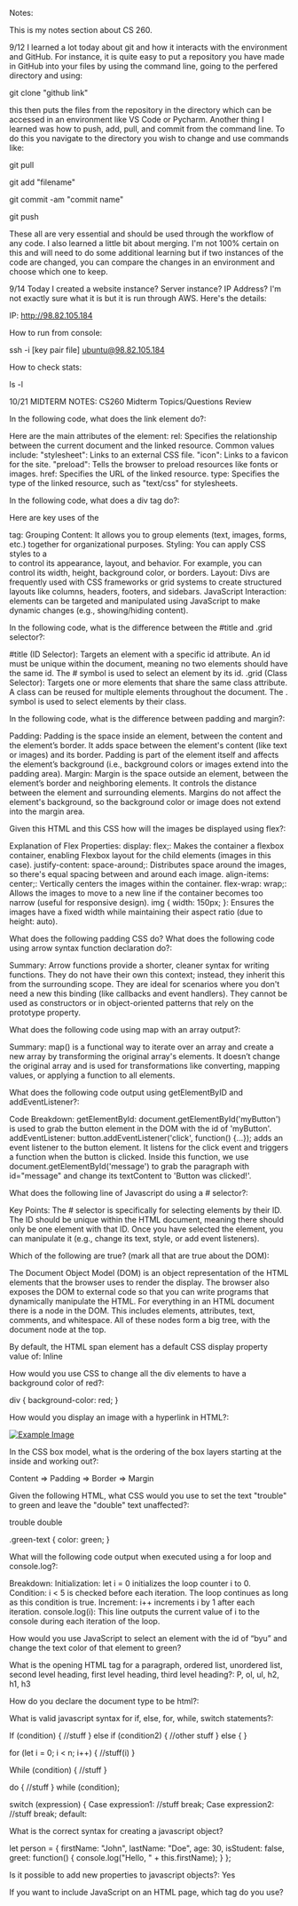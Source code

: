 Notes:

This is my notes section about CS 260.

9/12
I learned a lot today about git and how it interacts with the environment and GitHub. For instance, it is quite easy to put a repository you have made in GitHub into your files by using the command line, going to the perfered directory and using:

git clone "github link"

this then puts the files from the repository in the directory which can be accessed in an environment like VS Code or Pycharm. Another thing I learned was how to push, add, pull, and commit from the command line. To do this you navigate to the directory you wish to change and use commands like:

git pull

git add "filename"

git commit -am "commit name"

git push

These all are very essential and should be used through the workflow of any code. I also learned a little bit about merging. I'm not 100% certain on this and will need to do some additional learning but if two instances of the code are changed, you can compare the changes in an environment and choose which one to keep.

9/14
Today I created a website instance? Server instance? IP Address? I'm not exactly sure what it is but it is run through AWS. Here's the details:

IP: http://98.82.105.184

How to run from console:

ssh -i [key pair file] ubuntu@98.82.105.184

How to check stats:

ls -l

10/21
MIDTERM NOTES:
CS260 Midterm Topics/Questions Review

In the following code, what does the link element do?:

Here are the main attributes of the <link> element:
rel: Specifies the relationship between the current document and the linked resource. Common values include:
"stylesheet": Links to an external CSS file.
"icon": Links to a favicon for the site.
"preload": Tells the browser to preload resources like fonts or images.
href: Specifies the URL of the linked resource.
type: Specifies the type of the linked resource, such as "text/css" for stylesheets.

In the following code,  what does a div tag do?:

Here are key uses of the <div> tag:
Grouping Content: It allows you to group elements (text, images, forms, etc.) together for organizational purposes.
Styling: You can apply CSS styles to a <div> to control its appearance, layout, and behavior. For example, you can control its width, height, background color, or borders.
Layout: Divs are frequently used with CSS frameworks or grid systems to create structured layouts like columns, headers, footers, and sidebars.
JavaScript Interaction: <div> elements can be targeted and manipulated using JavaScript to make dynamic changes (e.g., showing/hiding content).

In the following code, what is the difference between the #title and .grid selector?:

#title (ID Selector):
Targets an element with a specific id attribute.
An id must be unique within the document, meaning no two elements should have the same id.
The # symbol is used to select an element by its id.
.grid (Class Selector):
Targets one or more elements that share the same class attribute.
A class can be reused for multiple elements throughout the document.
The . symbol is used to select elements by their class.

In the following code, what is the difference between padding and margin?: 

Padding:
Padding is the space inside an element, between the content and the element’s border.
It adds space between the element's content (like text or images) and its border.
Padding is part of the element itself and affects the element’s background (i.e., background colors or images extend into the padding area).
Margin:
Margin is the space outside an element, between the element’s border and neighboring elements.
It controls the distance between the element and surrounding elements.
Margins do not affect the element's background, so the background color or image does not extend into the margin area.

Given this HTML and this CSS how will the images be displayed using flex?:

Explanation of Flex Properties:
display: flex;: Makes the container a flexbox container, enabling Flexbox layout for the child elements (images in this case).
justify-content: space-around;: Distributes space around the images, so there's equal spacing between and around each image.
align-items: center;: Vertically centers the images within the container.
flex-wrap: wrap;: Allows the images to move to a new line if the container becomes too narrow (useful for responsive design).
img { width: 150px; }: Ensures the images have a fixed width while maintaining their aspect ratio (due to height: auto).

What does the following padding CSS do?
What does the following code using arrow syntax function declaration do?:

Summary:
Arrow functions provide a shorter, cleaner syntax for writing functions.
They do not have their own this context; instead, they inherit this from the surrounding scope.
They are ideal for scenarios where you don't need a new this binding (like callbacks and event handlers).
They cannot be used as constructors or in object-oriented patterns that rely on the prototype property.

What does the following code using map with an array output?:

Summary:
map() is a functional way to iterate over an array and create a new array by transforming the original array's elements.
It doesn’t change the original array and is used for transformations like converting, mapping values, or applying a function to all elements.

What does the following code output using getElementByID and addEventListener?:

Code Breakdown:
getElementById:
document.getElementById('myButton') is used to grab the button element in the DOM with the id of 'myButton'.
addEventListener:
button.addEventListener('click', function() {...}); adds an event listener to the button element. It listens for the click event and triggers a function when the button is clicked.
Inside this function, we use document.getElementById('message') to grab the paragraph with id="message" and change its textContent to 'Button was clicked!'.

What does the following line of Javascript do using a # selector?:

Key Points:
The # selector is specifically for selecting elements by their ID.
The ID should be unique within the HTML document, meaning there should only be one element with that ID.
Once you have selected the element, you can manipulate it (e.g., change its text, style, or add event listeners).

Which of the following are true? (mark all that are true about the DOM):

The Document Object Model (DOM) is an object representation of the HTML elements that the browser uses to render the display. The browser also exposes the DOM to external code so that you can write programs that dynamically manipulate the HTML.
For everything in an HTML document there is a node in the DOM. This includes elements, attributes, text, comments, and whitespace. All of these nodes form a big tree, with the document node at the top.

By default, the HTML span element has a default CSS display property value of: Inline

How would you use CSS to change all the div elements to have a background color of red?:

div { 
background-color: red;
}

How would you display an image with a hyperlink in HTML?:

<body> 
<a href="https://www.example.com" target="_blank">
<img src="https://via.placeholder.com/150" alt="Example Image" />
 	</a> 
</body>

In the CSS box model, what is the ordering of the box layers starting at the inside and working out?:

Content => Padding => Border => Margin

Given the following HTML, what CSS would you use to set the text "trouble" to green and leave the "double" text unaffected?: 

<p>
<span class="green-text">trouble</span> double 
</p>

.green-text { 
color: green;
}

What will the following code output when executed using a for loop and console.log?:

Breakdown:
Initialization: let i = 0 initializes the loop counter i to 0.
Condition: i < 5 is checked before each iteration. The loop continues as long as this condition is true.
Increment: i++ increments i by 1 after each iteration.
console.log(i): This line outputs the current value of i to the console during each iteration of the loop.

How would you use JavaScript to select an element with the id of “byu” and change the text color of that element to green?

What is the opening HTML tag for a paragraph, ordered list, unordered list, second level heading, first level heading, third level heading?: P, ol, ul, h2, h1, h3

How do you declare the document type to be html?: <!DOCTYPE html>

What is valid javascript syntax for if, else, for, while, switch statements?:

If (condition) {
//stuff
}
else if (condition2) {
//other stuff
}
else {
}

for (let i = 0; i < n; i++) {
//stuff(i)
}

While (condition) {
//stuff
}

do {
//stuff
} while (condition);

switch (expression) {
Case expression1:
	//stuff
	break;
Case expression2:
	//stuff
	break;
default:

What is the correct syntax for creating a javascript object?

let person = { 
firstName: "John", 
lastName: "Doe", 
age: 30,
 isStudent: false, 
greet: function() { 
console.log("Hello, " + this.firstName); 
} 
};

Is it possible to add new properties to javascript objects?: Yes

If you want to include JavaScript on an HTML page, which tag do you use? <Script>

Given the following HTML, what JavaScript could you use to set the text "animal" to "crow" and leave the "fish" text unaffected?

Which of the following correctly describes JSON?:
JSON is a widely used data format that represents structured data using key-value pairs, arrays, and objects. It is commonly used in APIs for data transmission and is easily readable by both humans and machines.

What does the console command chmod, pwd, cd, ls, vim, nano, mkdir, mv, rm, man, ssh, ps, wget, sudo do?
Chmod: Modifies file or directory permissions. This sets read, write, and execute permissions for the owner, and read and execute permissions for everyone else.
Pwd: Displays the full path of the current directory.
Cd: Change directory
Ls: List
Vim: Opens the Vim text editor, a powerful command-line text editor.
Nano: Opens the Nano text editor, a simple, user-friendly text editor.
Mkdir: Creates a new directory
Mv: Moves or renames files and directories
Man: Displays the manual or help page for a command.
Ssh: Connects to a remote system securely over a network using SSH.
Ps: Displays currently running processes.
Wget: Downloads files from the internet.
Sudo: Executes commands with administrative (root) privileges.

Which of the following console command creates a remote shell session?: 

ssh username@hostname

Which of the following is true when the -la parameter is specified for the ls console command?:

	-l (long listing format): Displays detailed information about files and directories, such as permissions, number of links, owner, group, file size, and modification time.
-a (all): Shows all files, including hidden files (files whose names start with a dot .), which are not shown by default.

Which of the following is true for the domain name banana.fruit.bozo.click, which is the top level domain, which is a subdomain, which is a root domain?:

Top-Level Domain (TLD): click
Root Domain: bozo.click
Subdomain: fruit.bozo.click and more specifically banana.fruit.bozo.click where banana is a subdomain of fruit.

Is a web certificate is necessary to use HTTPS.:

Yes, a web certificate is necessary for HTTPS. Without it, you cannot secure the communication between your server and users through HTTPS.

Can a DNS A record can point to an IP address or another A record.:

An A record can only point to an IP address.
It cannot point to another A record; use a CNAME record for aliasing to another domain.

Port 443, 80, 22 is reserved for which protocol?:

Port 443: HTTPS (secure web traffic)
Port 80: HTTP (standard web traffic)
Port 22: SSH (secure remote access)

What will the following code using Promises output when executed?

Promises: Promises provide a cleaner way to handle asynchronous operations compared to callbacks. They represent a value that may not be available yet but will be resolved or rejected in the future.

const myPromise = new Promise((resolve, reject) => 
{ const success = true; // Change to false to see the rejection behavior 
if (success) { 
resolve("Promise resolved!"); 
} 
else { 
reject("Promise rejected!"); 
} 
}); 

myPromise 
.then(result => { 
console.log(result); // Will log "Promise resolved!" if resolved 
}) .catch(error => { 
console.log(error); // Will log "Promise rejected!" if rejected 
});


Final Notes:

What is the default port for HTTP/HTTPS/SSH?:
HTTP: 80
HTTPS: 443
SSH: 22

What does an HTTP status code in the range of 300/400/500 indicate?:
300: Redirection (e.g., 301 for permanent redirect, 302 for temporary redirect)
400: Client Errors (e.g., 404 for Not Found, 403 for Forbidden)
500: Server Errors (e.g., 500 for Internal Server Error, 502 for Bad Gateway)

What does the HTTP header content-type allow you to do?:
The Content-Type header specifies the media type of the resource, helping the server and client understand how to interpret the body of the request or response (e.g., application/json, text/html).

What does a “Secure cookie”/”Http-only cookie”/”Same-site cookie” do?:
Secure cookie: Can only be sent over HTTPS, ensuring the cookie is encrypted in transit.
Http-only cookie: Cannot be accessed through JavaScript (helps prevent XSS attacks).
Same-site cookie: Restricts the sending of cookies to only same-site requests, mitigating CSRF attacks.

Assuming the following Express middleware, what would be the console.log output for an HTTP GET request with a URL path of /api/document?:
You’ll need the specific code to provide the exact answer, but generally, Express middleware will log details about the incoming request such as the HTTP method (GET) and URL path (/api/document).

Given the following Express service code: What does the following front end JavaScript that performs a fetch return?:
This depends on the Express service code and the fetch request. Typically, a fetch will return a promise that resolves with the response object, which can be parsed to access data like JSON.

Given the following MongoDB query, select all of the matching documents {name:Mark}:
This query will return all documents in the collection where the name field is equal to "Mark".

How should user passwords be stored?:
User passwords should never be stored in plain text. They should be hashed using a strong cryptographic algorithm like bcrypt, scrypt, or Argon2.

Assuming the following node.js websocket code in the back end, and the following front end websocket code, what will the front end log to the console?:
Depending on the WebSocket interactions in both the front and back ends, the front end will likely log the message or data received from the WebSocket server once the connection is established.

What is the websocket protocol intended to provide?:
WebSocket provides a full-duplex communication channel over a single TCP connection, allowing for real-time, low-latency communication between the client and server.

What do the following acronyms stand for? JSX, JS, AWS, NPM, NVM:
JSX: JavaScript XML
JS: JavaScript
AWS: Amazon Web Services
NPM: Node Package Manager
NVM: Node Version Manager

Assuming an HTML document with a body element. What text content will the following React component generate?:
This depends on the React component code. Typically, a React component will render dynamic content based on the component's state or props.

Given a set of React components that include each other, what will be generated?:
React will render a tree of components, with each parent component rendering its child components. The final output will be a hierarchical structure of HTML elements.

What does a React component with React.useState do?:
React.useState is a hook that allows a functional component to manage state. It returns an array with the current state and a function to update the state.

What are React Hooks used for?:
React Hooks allow functional components to have state, side effects, context, and more, without needing to convert them to class components.

What does the State Hook/Context Hook/Ref Hook/Effect Hook/Performance Hook do?:
State Hook: useState manages component state.
Context Hook: useContext provides access to React context, allowing components to consume values from a provider.
Ref Hook: useRef provides access to a DOM element or a value that persists across re-renders.
Effect Hook: useEffect runs side effects (e.g., data fetching, DOM manipulation) after render.
Performance Hook: useMemo and useCallback help optimize performance by memoizing values or functions.

Given React Router code, select statements that are true.:
The correct statements will depend on the exact code. Generally, React Router handles navigation and rendering of components based on the current URL path.

What does the package.json file do?:
package.json holds metadata about a Node.js project, including dependencies, scripts, and configuration details like project name and version.

What does the fetch function do?:
The fetch function initiates an HTTP request and returns a promise that resolves to the response of the request.

What does node.js do?:
Node.js is a runtime environment for executing JavaScript outside of the browser, typically used for server-side applications.

What does pm2 do?:
PM2 is a process manager for Node.js applications, providing features like process monitoring, clustering, and automatic restarts.

What does Vite do?:
Vite is a build tool and development server that provides fast hot module replacement (HMR) and optimizes the development experience for modern JavaScript applications.
